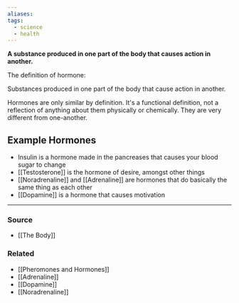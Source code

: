 ```yaml
---
aliases: 
tags:
  - science
  - health
---
```

**A substance produced in one part of the body that causes action in another.**

The definition of hormone:

Substances produced in one part of the body that cause action in another. 

Hormones are only similar by definition. It's a functional definition, not a reflection of anything about them physically or chemically. They are very different from one-another.

## Example Hormones

- Insulin is a hormone made in the pancreases that causes your blood sugar to change
- [[Testosterone]] is the hormone of desire, amongst other things
- [[Noradrenaline]] and [[Adrenaline]] are hormones that do basically the same thing as each other
- [[Dopamine]] is a hormone that causes motivation

---

### Source
- [[The Body]]

### Related
- [[Pheromones and Hormones]]
- [[Adrenaline]]
- [[Dopamine]]
- [[Noradrenaline]]